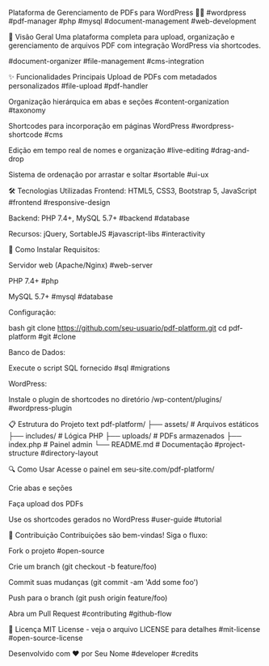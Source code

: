 Plataforma de Gerenciamento de PDFs para WordPress 📄✨
#wordpress #pdf-manager #php #mysql #document-management #web-development

📌 Visão Geral
Uma plataforma completa para upload, organização e gerenciamento de arquivos PDF com integração WordPress via shortcodes.

#document-organizer #file-management #cms-integration

✨ Funcionalidades Principais
Upload de PDFs com metadados personalizados
#file-upload #pdf-handler

Organização hierárquica em abas e seções
#content-organization #taxonomy

Shortcodes para incorporação em páginas WordPress
#wordpress-shortcode #cms

Edição em tempo real de nomes e organização
#live-editing #drag-and-drop

Sistema de ordenação por arrastar e soltar
#sortable #ui-ux

🛠 Tecnologias Utilizadas
Frontend: HTML5, CSS3, Bootstrap 5, JavaScript
#frontend #responsive-design

Backend: PHP 7.4+, MySQL 5.7+
#backend #database

Recursos: jQuery, SortableJS
#javascript-libs #interactivity

🚀 Como Instalar
Requisitos:

Servidor web (Apache/Nginx)
#web-server

PHP 7.4+
#php

MySQL 5.7+
#mysql #database

Configuração:

bash
git clone https://github.com/seu-usuario/pdf-platform.git
cd pdf-platform
#git #clone

Banco de Dados:

Execute o script SQL fornecido
#sql #migrations

WordPress:

Instale o plugin de shortcodes no diretório /wp-content/plugins/
#wordpress-plugin

📋 Estrutura do Projeto
text
pdf-platform/
├── assets/          # Arquivos estáticos
├── includes/        # Lógica PHP
├── uploads/         # PDFs armazenados
├── index.php        # Painel admin
└── README.md        # Documentação
#project-structure #directory-layout

🔍 Como Usar
Acesse o painel em seu-site.com/pdf-platform/

Crie abas e seções

Faça upload dos PDFs

Use os shortcodes gerados no WordPress
#user-guide #tutorial

🤝 Contribuição
Contribuições são bem-vindas! Siga o fluxo:

Fork o projeto
#open-source

Crie um branch (git checkout -b feature/foo)

Commit suas mudanças (git commit -am 'Add some foo')

Push para o branch (git push origin feature/foo)

Abra um Pull Request
#contributing #github-flow

📄 Licença
MIT License - veja o arquivo LICENSE para detalhes
#mit-license #open-source-license

Desenvolvido com ❤️ por Seu Nome
#developer #credits
